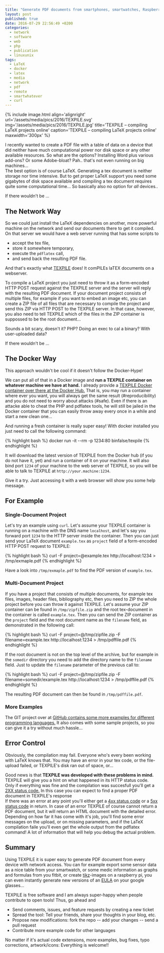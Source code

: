 ```yaml
---
title: "Generate PDF documents from smartphones, smartwatches, Raspberry Pis, and everywhere.."
layout: post
published: true
date: 2016-07-29 22:56:49 +0200
categories:
  - network
  - software
  - web
  - php
  - publication
  - linuxunix
tags:
  - LaTeX
  - docker
  - latex
  - media
  - network
  - pdf
  - remote
  - smartwhatever
  - curl
---
```



{% include image.html align='alignright' url='/assets/media/pics/2016/TEXPILE.svg' img='/assets/media/pics/2016/TEXPILE.jpg' title='TEXPILE  &#8211; compiling LaTeX projects online' caption='TEXPILE  &#8211; compiling LaTeX projects online' maxwidth='300px' %}

I recently wanted to create a PDF file with a table of data on a device that did neither have much computational power nor disk space or any other available resources. So what are the options? Installing Word plus various add-ons? Or some Adobe-bloat? Pah.. that's not even running on big machines...  
The best option is of course LaTeX. Generating a tex document is neither storage nor time intensive. But to get proper LaTeX support you need some gigabytes of disk space available and compiling a tex document requires quite some computational time... So basically also no option for *all* devices..

If there wouldn't be ...

## The Network Way

So we could just install the LaTeX dependencies on another, more powerful machine on the network and send our documents there to get it compiled.
On that server we would have a web server running that has some scripts to

* accept the tex file,
* store it somewhere temporary,
* execute the `pdflatex` call,
* and send back the resulting PDF file.

And that's exactly what [TEXPILE](https://github.com/binfalse/TEXPILE) does! It comPILEs laTEX documents on a webserver.

To compile a LaTeX project you just need to throw it as a form-encoded HTTP POST request against the TEXPILE server and the server will reply with the resulting PDF document.
If your document project consists of multiple files, for example if you want to embed an image etc, you can create a ZIP file of all files that are necessary to compile the project and send this ZIP via HTTP POST to the TEXPILE server. In that case, however, you also need to tell TEXPILE which of the files in the ZIP container is suppossed to be the root document...

Sounds a bit scary, doesn't it? PHP? Doing an exec to cal a binary? With user-uploaded data?

If there wouldn't be ...

## The Docker Way

This approach wouldn't be cool if it doesn't follow the Docker-Hype!

We can put all of that in a Docker image and **run a TEXPILE container on whatever machine we have at hand.** I already provide a [TEXPILE Docker container over there at the Docker Hub.](https://hub.docker.com/r/binfalse/texpile/) That is, you may run a container where ever you want, you will always get the same result (#reproducibility) and you do not need to worry about attacks (#safe). Even if there is an attacke able to cheat the PHP and pdflatex tools, he will still be jailed in the Docker container that you can easily throw away every once in a while and start a new clean one...

And running a fresh container is really super easy! With docker installed you just need to call the following command:

{% highlight bash %}
docker run -it --rm -p 1234:80 binfalse/texpile
{% endhighlight %}

It will download the latest version of TEXPILE from the Docker hub (if you do not have it, yet) and run a container of it on your machine. It will also bind port `1234` of your machine to the web server of TEXPILE, so you will be able to talk to TEXPILE at `http://your.machine:1234`.

Give it a try. Just accessing it with a web browser will show you some help message.


## For Example

### Single-Document Project

Let's try an example using `curl`. Let's assume your TEXPILE container is running on a machine with the DNS name `localhost`, and let's say you forward port `1234` to the HTTP server inside the container. Then you can just send your LaTeX document `example.tex` as `project` field of a form-encoded HTTP POST request to TEXPILE:

{% highlight bash %}
curl -F project=@example.tex http://localhost:1234 > /tmp/exmaple.pdf
{% endhighlight %}

Have a look into `/tmp/exmaple.pdf` to find the PDF version of `example.tex`.



### Multi-Document Project

If you have a project that consists of multiple documents, for example tex files, images, header files, bibliography etc, then you need to ZIP the whole project before you can throw it against TEXPILE. Let's assume your ZIP container can be found in `/tmp/zipfile.zip` and the root tex-document in the container is called `example.tex`. Then you can send the ZIP container as the `project` field and the root document name as the `filename` field, as demonstrated in the following call:

{% highlight bash %}
curl -F project=@/tmp/zipfile.zip -F filename=example.tex http://localhost:1234 > /tmp/pdffile.pdf
{% endhighlight %}

If the root document is not on the top level of the archive, but for example in the `somedir` directory you need to add the directory name to the `filename` field. Just to update the `filename` parameter of the previous call to:

{% highlight bash %}
curl -F project=@/tmp/zipfile.zip -F filename=somedir/example.tex http://localhost:1234 > /tmp/pdffile.pdf
{% endhighlight %}

The resulting PDF document can then be found in `/tmp/pdffile.pdf`.


### More Examples

The GIT project over at [GitHub contains some more examples for different programming languages.](https://github.com/binfalse/TEXPILE/tree/master/example) It also comes with some sample projects, so you can give it a try without much hassle...


## Error Control

Obviously, the compilation may fail. Everyone who's every been working with LaTeX knows that. You may have an error in your tex code, or the file-upload failed, or TEXPILE's disk ran out of space, or...

Good news is that **TEXPILE was developed with these problems in mind.** TEXPILE will give you a hint on what happened in its HTTP status code. Only if everything was fine and the compilation was succesfull you'll get a [2XX status code.](https://en.wikipedia.org/wiki/List_of_HTTP_status_codes#2xx_Success) In this case you can expect to find a proper PDF document in TEXPILE's response  
If there was an error at any point you'll either get a [4xx status code](https://en.wikipedia.org/wiki/List_of_HTTP_status_codes#4xx_Client_Error) or a [5xx status code](https://en.wikipedia.org/wiki/List_of_HTTP_status_codes#5xx_Server_Error) in return. In case of an error TEXPILE of course cannot return a PDF document, but it will return an HTML document with the detailed error.
Depending on how far it has come with it's job, you'll find some error messages on the upload, or on missing parameters, and if the LaTeX compilation faile you'll even get the whole output from the pdflatex command! A lot of information that will help you debug the actual problem.



## Summary

Using TEXPILE it is super easy to generate PDF document from every device with network access.
You can for example export some sensor data as a nice table from your smartwatch, or some medic information as graphs and formulas from you fitbit, or create [tikz](http://mirrors.ctan.org/graphics/pgf/base/doc/pgfmanual.pdf)-images on a raspberry pi, you can even instantly generate new versions of an [EULA](https://en.wikipedia.org/wiki/End-user_license_agreement) on your google glasses...

TEXPILE is free software and I am always super-happy when people contribute to open tools! Thus, go ahead and

* Send comments, issues, and feature requests by creating a new ticket
* Spread the tool: Tell your friends, share your thoughts in your blog, etc.
* Propose new modifications: fork the repo -- add your changes -- send a pull request
* Contribute more example code for other languages

No matter if it's actual code extensions, more examples, bug fixes, typo corrections, artwork/icons: Everything is welcome!!
